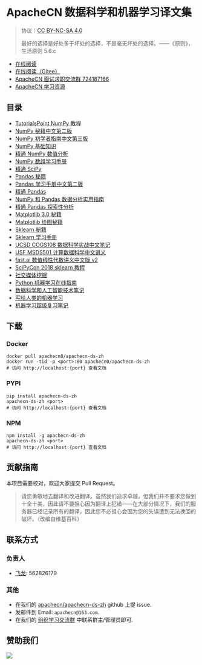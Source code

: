 # ApacheCN 数据科学和机器学习译文集

> 协议：[CC BY-NC-SA 4.0](http://creativecommons.org/licenses/by-nc-sa/4.0/)
> 
> 最好的选择是好处多于坏处的选择，不是毫无坏处的选择。——《原则》，生活原则 5.6.c

* [在线阅读](https://ds.apachecn.org)
* [在线阅读（Gitee）](https://apachecn.gitee.io/apachecn-ds-zh/)
* [ApacheCN 面试求职交流群 724187166](https://jq.qq.com/?_wv=1027&k=54ujcL3)
* [ApacheCN 学习资源](http://www.apachecn.org/)

## 目录

+   [TutorialsPoint NumPy 教程](docs/tutorialspoint-numpy.md)
+   [NumPy 秘籍中文第二版](docs/numpy-cookbook-2e/README.md)
+   [NumPy 初学者指南中文第三版](docs/numpy-beginners-guide-3e/README.md)
+   [NumPy 基础知识](docs/numpy-essentials/README.md)
+   [精通 NumPy 数值分析](docs/master-num-comp-numpy/README.md)
+   [NumPy 数组学习手册](docs/learn-numpy-array/README.md)
+   [精通 SciPy](docs/master-scipy/README.md)
+   [Pandas 秘籍](docs/pandas-cookbook/README.md)
+   [Pandas 学习手册中文第二版](docs/learning-pandas-2e/README.md)
+   [精通 Pandas](docs/master-pandas/README.md)
+   [NumPy 和 Pandas 数据分析实用指南](docs/handson-data-analysis-numpy-pandas/README.md)
+   [精通 Pandas 探索性分析](docs/master-exp-analysis-pandas/README.md)
+   [Matplotlib 3.0 秘籍](docs/matplotlib-30-cookbook/README.md)
+   [Matplotlib 绘图秘籍](docs/matplotlib-plot-cookbook/README.md)
+   [Sklearn 秘籍](docs/sklearn-cookbook/README.md)
+   [Sklearn 学习手册](docs/learning-sklearn/README.md)
+   [UCSD COGS108 数据科学实战中文笔记](docs/ucsd-cogs108-notes/README.md)
+   [USF MSDS501 计算数据科学中文讲义](docs/usf-msds501-notes/README.md)
+   [fast.ai 数值线性代数讲义中文版 v2](docs/fastai-num-linalg-v2/README.md)
+   [SciPyCon 2018 sklearn 教程](docs/scipycon-2018-sklearn-tut/README.md)
+   [社交媒体挖掘](docs/social-media-mining/README.md)
+   [Python 机器学习在线指南](docs/vt-cs4624-pyml/README.md)
+   [数据科学和人工智能技术笔记](docs/ds-ai-tech-notes/README.md)
+   [写给人类的机器学习](docs/ml-for-humans/README.md)
+   [机器学习超级复习笔记](docs/super-machine-learning-revision-notes/README.md)

## 下载

### Docker

```
docker pull apachecn0/apachecn-ds-zh
docker run -tid -p <port>:80 apachecn0/apachecn-ds-zh
# 访问 http://localhost:{port} 查看文档
```

### PYPI

```
pip install apachecn-ds-zh
apachecn-ds-zh <port>
# 访问 http://localhost:{port} 查看文档
```

### NPM

```
npm install -g apachecn-ds-zh
apachecn-ds-zh <port>
# 访问 http://localhost:{port} 查看文档
```

## 贡献指南

本项目需要校对，欢迎大家提交 Pull Request。

> 请您勇敢地去翻译和改进翻译。虽然我们追求卓越，但我们并不要求您做到十全十美，因此请不要担心因为翻译上犯错——在大部分情况下，我们的服务器已经记录所有的翻译，因此您不必担心会因为您的失误遭到无法挽回的破坏。（改编自维基百科）

## 联系方式

### 负责人

* [飞龙](https://github.com/wizardforcel): 562826179

### 其他

*   在我们的 [apachecn/apachecn-ds-zh](https://github.com/apachecn/apachecn-ds-zh) github 上提 issue.
*   发邮件到 Email: `apachecn@163.com`.
*   在我们的 [组织学习交流群](http://www.apachecn.org/organization/348.html) 中联系群主/管理员即可.

## 赞助我们

![](https://imgconvert.csdnimg.cn/aHR0cDovL2hvbWUuYXBhY2hlY24ub3JnL2ltZy9hYm91dC9kb25hdGUuanBn?x-oss-process=image/format,png)
